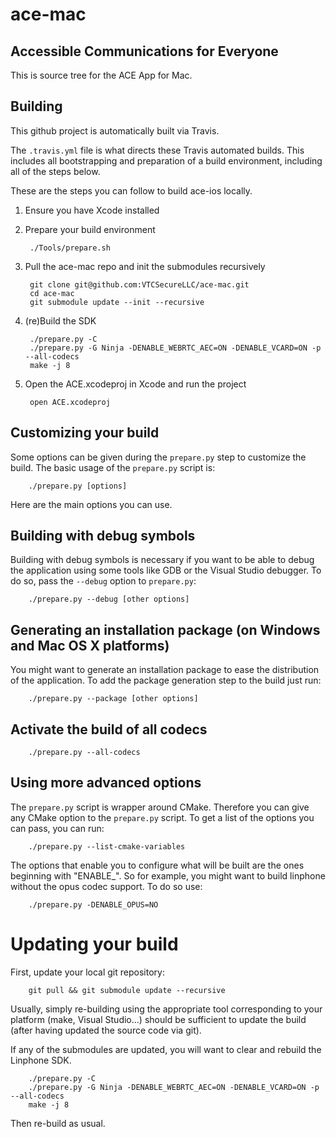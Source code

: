 # ace-mac 

## Accessible Communications for Everyone

This is source tree for the ACE App for Mac. 

## Building

This github project is automatically built via Travis.

The `.travis.yml` file is what directs these Travis automated builds. This includes all bootstrapping and preparation of a build environment, including all of the steps below.

These are the steps you can follow to build ace-ios locally.

1. Ensure you have Xcode installed
2. Prepare your build environment

        ./Tools/prepare.sh

3. Pull the ace-mac repo and init the submodules recursively

        git clone git@github.com:VTCSecureLLC/ace-mac.git
        cd ace-mac
        git submodule update --init --recursive

4. (re)Build the SDK

        ./prepare.py -C
        ./prepare.py -G Ninja -DENABLE_WEBRTC_AEC=ON -DENABLE_VCARD=ON -p --all-codecs
        make -j 8

5. Open the ACE.xcodeproj in Xcode and run the project

        open ACE.xcodeproj


## Customizing your build

Some options can be given during the `prepare.py` step to customize the build. The basic usage of the `prepare.py` script is:

        ./prepare.py [options]

Here are the main options you can use.

## Building with debug symbols

Building with debug symbols is necessary if you want to be able to debug the application using some tools like GDB or the Visual Studio debugger. To do so, pass the `--debug` option to `prepare.py`:

        ./prepare.py --debug [other options]

## Generating an installation package (on Windows and Mac OS X platforms)

You might want to generate an installation package to ease the distribution of the application. To add the package generation step to the build just run:

        ./prepare.py --package [other options]

## Activate the build of all codecs

        ./prepare.py --all-codecs

## Using more advanced options

The `prepare.py` script is wrapper around CMake. Therefore you can give any CMake option to the `prepare.py` script.
To get a list of the options you can pass, you can run:

        ./prepare.py --list-cmake-variables

The options that enable you to configure what will be built are the ones beginning with "ENABLE_". So for example, you might want to build linphone without the opus codec support. To do so use:

        ./prepare.py -DENABLE_OPUS=NO

# Updating your build

First, update your local git repository:
    
        git pull && git submodule update --recursive

Usually, simply re-building using the appropriate tool corresponding to your platform (make, Visual Studio...) should be sufficient to update the build (after having updated the source code via git).

If any of the submodules are updated, you will want to clear and rebuild the Linphone SDK.

        ./prepare.py -C
        ./prepare.py -G Ninja -DENABLE_WEBRTC_AEC=ON -DENABLE_VCARD=ON -p --all-codecs
        make -j 8

Then re-build as usual.
